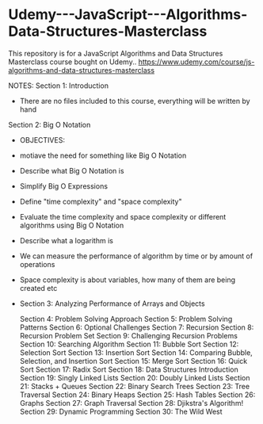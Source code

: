 # Udemy---JavaScript---Algorithms-Data-Structures-Masterclass

This repository is for a JavaScript Algorithms and Data Structures Masterclass course bought on Udemy..
https://www.udemy.com/course/js-algorithms-and-data-structures-masterclass

NOTES:
Section 1: Introduction

- There are no files included to this course, everything will be written by hand

Section 2: Big O Notation
* OBJECTIVES:
- motiave the need for something like Big O Notation
- Describe what Big O Notation is
- Simplify Big O Expressions
- Define "time complexity" and "space complexity"
- Evaluate the time complexity and space complexity or different algorithms using Big O Notation
- Describe what a logarithm is

- We can measure the performance of algorithm by time or by amount of operations
- Space complexity is about variables, how many of them are being created etc


- Section 3: Analyzing Performance of Arrays and Objects


  Section 4: Problem Solving Approach
  Section 5: Problem Solving Patterns
  Section 6: Optional Challenges
  Section 7: Recursion
  Section 8: Recursion Problem Set
  Section 9: Challenging Recursion Problems
  Section 10: Searching Algorithm
  Section 11: Bubble Sort
  Section 12: Selection Sort
  Section 13: Insertion Sort
  Section 14: Comparing Bubble, Selection, and Insertion Sort
  Section 15: Merge Sort
  Section 16: Quick Sort
  Section 17: Radix Sort
  Section 18: Data Structures Introduction
  Section 19: Singly Linked Lists
  Section 20: Doubly Linked Lists
  Section 21: Stacks + Queues
  Section 22: Binary Search Trees
  Section 23: Tree Traversal
  Section 24: Binary Heaps
  Section 25: Hash Tables
  Section 26: Graphs
  Section 27: Graph Traversal
  Section 28: Djikstra's Algorithm!
  Section 29: Dynamic Programming
  Section 30: The Wild West
